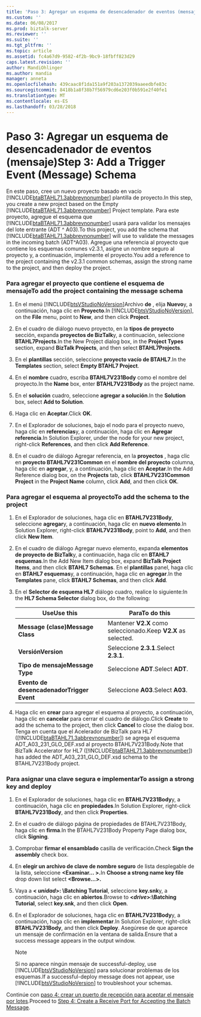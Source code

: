 ```yaml
---
title: 'Paso 3: Agregar un esquema de desencadenador de eventos (mensaje) | Documentos de Microsoft'
ms.custom: ''
ms.date: 06/08/2017
ms.prod: biztalk-server
ms.reviewer: ''
ms.suite: ''
ms.tgt_pltfrm: ''
ms.topic: article
ms.assetid: fc4a67d9-9582-4f2b-9bc9-18fbff823d29
caps.latest.revision: ''
author: MandiOhlinger
ms.author: mandia
manager: anneta
ms.openlocfilehash: 439caac8f1da151a9f203a1372039aaeedbfe83c
ms.sourcegitcommit: 8418b1a8f38b7f56979cd6e203f0b591e2f40fe1
ms.translationtype: MT
ms.contentlocale: es-ES
ms.lasthandoff: 03/28/2018
---
```

# <a name="step-3-add-a-trigger-event-message-schema"></a><span data-ttu-id="28da3-102">Paso 3: Agregar un esquema de desencadenador de eventos (mensaje)</span><span class="sxs-lookup"><span data-stu-id="28da3-102">Step 3: Add a Trigger Event (Message) Schema</span></span>
<span data-ttu-id="28da3-103">En este paso, cree un nuevo proyecto basado en vacío [!INCLUDE[btaBTAHL71.3abbrevnonumber](../../includes/btabtahl71-3abbrevnonumber-md.md)] plantilla de proyecto.</span><span class="sxs-lookup"><span data-stu-id="28da3-103">In this step, you create a new project based on the Empty [!INCLUDE[btaBTAHL71.3abbrevnonumber](../../includes/btabtahl71-3abbrevnonumber-md.md)] Project template.</span></span> <span data-ttu-id="28da3-104">Para este proyecto, agregue el esquema que [!INCLUDE[btaBTAHL71.3abbrevnonumber](../../includes/btabtahl71-3abbrevnonumber-md.md)] usará para validar los mensajes del lote entrante (ADT ^ A03).</span><span class="sxs-lookup"><span data-stu-id="28da3-104">To this project, you add the schema that [!INCLUDE[btaBTAHL71.3abbrevnonumber](../../includes/btabtahl71-3abbrevnonumber-md.md)] will use to validate the messages in the incoming batch (ADT^A03).</span></span> <span data-ttu-id="28da3-105">Agregue una referencia al proyecto que contiene los esquemas comunes v2.3.1, asigne un nombre seguro al proyecto y, a continuación, implemente el proyecto.</span><span class="sxs-lookup"><span data-stu-id="28da3-105">You add a reference to the project containing the v2.3.1 common schemas, assign the strong name to the project, and then deploy the project.</span></span>  
  
### <a name="to-add-the-project-containing-the-message-schema"></a><span data-ttu-id="28da3-106">Para agregar el proyecto que contiene el esquema de mensaje</span><span class="sxs-lookup"><span data-stu-id="28da3-106">To add the project containing the message schema</span></span>  
  
1.  <span data-ttu-id="28da3-107">En el menú [!INCLUDE[btsVStudioNoVersion](../../includes/btsvstudionoversion-md.md)]Archivo **de** , elija **Nuevo**y, a continuación, haga clic en **Proyecto**.</span><span class="sxs-lookup"><span data-stu-id="28da3-107">In [!INCLUDE[btsVStudioNoVersion](../../includes/btsvstudionoversion-md.md)], on the **File** menu, point to **New**, and then click **Project**.</span></span>  
  
2.  <span data-ttu-id="28da3-108">En el cuadro de diálogo nuevo proyecto, en la **tipos de proyecto** sección, expanda **proyectos de BizTalk**y, a continuación, seleccione **BTAHL7Projects**.</span><span class="sxs-lookup"><span data-stu-id="28da3-108">In the New Project dialog box, in the **Project Types** section, expand **BizTalk Projects**, and then select **BTAHL7Projects**.</span></span>  
  
3.  <span data-ttu-id="28da3-109">En el **plantillas** sección, seleccione **proyecto vacío de BTAHL7**.</span><span class="sxs-lookup"><span data-stu-id="28da3-109">In the **Templates** section, select **Empty BTAHL7 Project**.</span></span>  
  
4.  <span data-ttu-id="28da3-110">En el **nombre** cuadro, escriba **BTAHL7V231Body** como el nombre del proyecto.</span><span class="sxs-lookup"><span data-stu-id="28da3-110">In the **Name** box, enter **BTAHL7V231Body** as the project name.</span></span>  
  
5.  <span data-ttu-id="28da3-111">En el **solución** cuadro, seleccione **agregar a solución**.</span><span class="sxs-lookup"><span data-stu-id="28da3-111">In the **Solution** box, select **Add to Solution**.</span></span>  
  
6.  <span data-ttu-id="28da3-112">Haga clic en **Aceptar**.</span><span class="sxs-lookup"><span data-stu-id="28da3-112">Click **OK**.</span></span>  
  
7.  <span data-ttu-id="28da3-113">En el Explorador de soluciones, bajo el nodo para el proyecto nuevo, haga clic en **referencias**y, a continuación, haga clic en **Agregar referencia**.</span><span class="sxs-lookup"><span data-stu-id="28da3-113">In Solution Explorer, under the node for your new project, right-click **References**, and then click **Add Reference**.</span></span>  
  
8.  <span data-ttu-id="28da3-114">En el cuadro de diálogo Agregar referencia, en la **proyectos** , haga clic en **proyecto BTAHL7V231Common** en el **nombre del proyecto** columna, haga clic en **agregar**, y, a continuación, haga clic en **Aceptar**.</span><span class="sxs-lookup"><span data-stu-id="28da3-114">In the Add Reference dialog box, on the **Projects** tab, click **BTAHL7V231Common Project** in the **Project Name** column, click **Add**, and then click **OK**.</span></span>  
  
### <a name="to-add-the-schema-to-the-project"></a><span data-ttu-id="28da3-115">Para agregar el esquema al proyecto</span><span class="sxs-lookup"><span data-stu-id="28da3-115">To add the schema to the project</span></span>  
  
1.  <span data-ttu-id="28da3-116">En el Explorador de soluciones, haga clic en **BTAHL7V231Body**, seleccione **agregar**y, a continuación, haga clic en **nuevo elemento**.</span><span class="sxs-lookup"><span data-stu-id="28da3-116">In Solution Explorer, right-click **BTAHL7V231Body**, point to **Add**, and then click **New Item**.</span></span>  
  
2.  <span data-ttu-id="28da3-117">En el cuadro de diálogo Agregar nuevo elemento, expanda **elementos de proyecto de BizTalk**y, a continuación, haga clic en **BTAHL7 esquemas**.</span><span class="sxs-lookup"><span data-stu-id="28da3-117">In the Add New Item dialog box, expand **BizTalk Project Items**, and then click **BTAHL7 Schemas**.</span></span> <span data-ttu-id="28da3-118">En el **plantillas** panel, haga clic en **BTAHL7 esquemas**y, a continuación, haga clic en **agregar**.</span><span class="sxs-lookup"><span data-stu-id="28da3-118">In the **Templates** pane, click **BTAHL7 Schemas**, and then click **Add**.</span></span>  
  
3.  <span data-ttu-id="28da3-119">En el **Selector de esquema HL7** diálogo cuadro, realice lo siguiente:</span><span class="sxs-lookup"><span data-stu-id="28da3-119">In the **HL7 Schema Selector** dialog box, do the following:</span></span>  
  
    |<span data-ttu-id="28da3-120">Use</span><span class="sxs-lookup"><span data-stu-id="28da3-120">Use this</span></span>|<span data-ttu-id="28da3-121">Para</span><span class="sxs-lookup"><span data-stu-id="28da3-121">To do this</span></span>|  
    |--------------|----------------|  
    |<span data-ttu-id="28da3-122">**Message (clase)**</span><span class="sxs-lookup"><span data-stu-id="28da3-122">**Message Class**</span></span>|<span data-ttu-id="28da3-123">Mantener **V2.X** como seleccionado.</span><span class="sxs-lookup"><span data-stu-id="28da3-123">Keep **V2.X** as selected.</span></span>|  
    |<span data-ttu-id="28da3-124">**Versión**</span><span class="sxs-lookup"><span data-stu-id="28da3-124">**Version**</span></span>|<span data-ttu-id="28da3-125">Seleccione **2.3.1**.</span><span class="sxs-lookup"><span data-stu-id="28da3-125">Select **2.3.1**.</span></span>|  
    |<span data-ttu-id="28da3-126">**Tipo de mensaje**</span><span class="sxs-lookup"><span data-stu-id="28da3-126">**Message Type**</span></span>|<span data-ttu-id="28da3-127">Seleccione **ADT**.</span><span class="sxs-lookup"><span data-stu-id="28da3-127">Select **ADT**.</span></span>|  
    |<span data-ttu-id="28da3-128">**Evento de desencadenador**</span><span class="sxs-lookup"><span data-stu-id="28da3-128">**Trigger Event**</span></span>|<span data-ttu-id="28da3-129">Seleccione **A03**.</span><span class="sxs-lookup"><span data-stu-id="28da3-129">Select **A03**.</span></span>|  
  
4.  <span data-ttu-id="28da3-130">Haga clic en **crear** para agregar el esquema al proyecto, a continuación, haga clic en **cancelar** para cerrar el cuadro de diálogo.</span><span class="sxs-lookup"><span data-stu-id="28da3-130">Click **Create** to add the schema to the project, then click **Cancel** to close the dialog box.</span></span> <span data-ttu-id="28da3-131">Tenga en cuenta que el Acelerador de BizTalk para HL7 ([!INCLUDE[btaBTAHL71.3abbrevnonumber](../../includes/btabtahl71-3abbrevnonumber-md.md)]) se agrega el esquema ADT_A03_231_GLO_DEF.xsd al proyecto BTAHL7V231Body.</span><span class="sxs-lookup"><span data-stu-id="28da3-131">Note that BizTalk Accelerator for HL7 ([!INCLUDE[btaBTAHL71.3abbrevnonumber](../../includes/btabtahl71-3abbrevnonumber-md.md)]) has added the ADT_A03_231_GLO_DEF.xsd schema to the BTAHL7V231Body project.</span></span>  
  
### <a name="to-assign-a-strong-key-and-deploy"></a><span data-ttu-id="28da3-132">Para asignar una clave segura e implementar</span><span class="sxs-lookup"><span data-stu-id="28da3-132">To assign a strong key and deploy</span></span>  
  
1.  <span data-ttu-id="28da3-133">En el Explorador de soluciones, haga clic en **BTAHL7V231Body**y, a continuación, haga clic en **propiedades**.</span><span class="sxs-lookup"><span data-stu-id="28da3-133">In Solution Explorer, right-click **BTAHL7V231Body**, and then click **Properties**.</span></span>  
  
2.  <span data-ttu-id="28da3-134">En el cuadro de diálogo página de propiedades de BTAHL7V231Body, haga clic en **firma**.</span><span class="sxs-lookup"><span data-stu-id="28da3-134">In the BTAHL7V231Body Property Page dialog box, click **Signing**.</span></span>  
  
3.  <span data-ttu-id="28da3-135">Comprobar **firmar el ensamblado** casilla de verificación.</span><span class="sxs-lookup"><span data-stu-id="28da3-135">Check **Sign the assembly** check box.</span></span>  
  
4.  <span data-ttu-id="28da3-136">En **elegir un archivo de clave de nombre seguro** de lista desplegable de la lista, seleccione  **\<Examinar... \>.**</span><span class="sxs-lookup"><span data-stu-id="28da3-136">In **Choose a strong name key file** drop down list select **\<Browse…\>.**</span></span>  
  
5.  <span data-ttu-id="28da3-137">Vaya a  **\< *unidad*\>: \Batching Tutorial**, seleccione **key.snk**y, a continuación, haga clic en **abiertos**.</span><span class="sxs-lookup"><span data-stu-id="28da3-137">Browse to **\<*drive*\>:\Batching Tutorial**, select **key.snk**, and then click **Open**.</span></span>  
  
6.  <span data-ttu-id="28da3-138">En el Explorador de soluciones, haga clic en **BTAHL7V231Body**y, a continuación, haga clic en **implementar**.</span><span class="sxs-lookup"><span data-stu-id="28da3-138">In Solution Explorer, right-click **BTAHL7V231Body**, and then click **Deploy**.</span></span> <span data-ttu-id="28da3-139">Asegúrese de que aparece un mensaje de confirmación en la ventana de salida.</span><span class="sxs-lookup"><span data-stu-id="28da3-139">Ensure that a success message appears in the output window.</span></span>  
  
    > [!NOTE]
    >  <span data-ttu-id="28da3-140">Si no aparece ningún mensaje de successful-deploy, use [!INCLUDE[btsVStudioNoVersion](../../includes/btsvstudionoversion-md.md)] para solucionar problemas de los esquemas.</span><span class="sxs-lookup"><span data-stu-id="28da3-140">If a successful-deploy message does not appear, use [!INCLUDE[btsVStudioNoVersion](../../includes/btsvstudionoversion-md.md)] to troubleshoot your schemas.</span></span>  
  
 <span data-ttu-id="28da3-141">Continúe con [paso 4: crear un puerto de recepción para aceptar el mensaje por lotes](../../adapters-and-accelerators/accelerator-hl7/step-4-create-a-receive-port-for-accepting-the-batch-message.md).</span><span class="sxs-lookup"><span data-stu-id="28da3-141">Proceed to [Step 4: Create a Receive Port for Accepting the Batch Message](../../adapters-and-accelerators/accelerator-hl7/step-4-create-a-receive-port-for-accepting-the-batch-message.md).</span></span>
